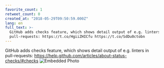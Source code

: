 ```yaml
---
favorite_count: 1
retweet_count: 0
created_at: "2018-05-29T09:50:59.000Z"
lang: en
full_text: >-
  GitHub adds checks feature, which shows detail output of e.g. linters in
  pull-requests: https://t.co/HgiiZHICfu https://t.co/SdDu0ctobn
---
```


GitHub adds checks feature, which shows detail output of e.g. linters in
pull-requests: <https://help.github.com/articles/about-status-checks/#checks>
![Embedded Photo](https://twitter-media-coderbyheart.s3.eu-north-1.amazonaws.com/1001400501857083392-DeWwbWDWAAAjwQe.jpg)
